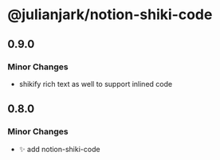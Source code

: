 # @julianjark/notion-shiki-code

## 0.9.0

### Minor Changes

- shikify rich text as well to support inlined code

## 0.8.0

### Minor Changes

- :sparkles: add notion-shiki-code
